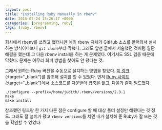 ```yaml
---
layout: post
title: "Installing Ruby Manually in rbenv"
date: 2016-07-24 15:26:17 +0900
categories: [programming, ruby]
tags: [ruby, rbenv]
---
```


회사에서 rbenv를 쓰려고 했더니만 애최 rbenv 자체가 GitHub 소스를 끌어와서 설치하는 방식이다보니 `git clone`부터 막혔다. 그래도 앞선 글에서 서술했던 것처럼 일단 해결을 했는데 그 다음 rbenv install을 하는 게 문제였다. 여기서도 SSL 검증 때문에 막혔다. 문제는 아무리 회피 방법을 찾아도 안 됐다는 것.

그래서 원하는 Ruby 버전을 수동으로 설치하는 방법을 찾았다. [이 링크](http://passionatedevelopment.com/blog/2012/05/06/install-ruby-manually/){:target="\_blank"}를 참조해 설치를 할 수 있었다. 먼저 [Ruby 사이트](https://www.ruby-lang.org/ko/){:target="\_blank"}에서 소스코드를 다운받아 압축을 풀고, 다음과 같이 빌드했다.

```
./configure --prefix=/home/judith/.rbenv/versions/2.3.1
make
make install
```

참조했던 링크랑 한 가지 다른 점은 configure 할 때 대상 폴더 설정만 해줬다는 것 정도. 그래도 잘 설치가 됐고 `rbenv versions`를 치면 내가 설치해 준 Ruby가 잘 뜨는 것을 확인할 수 있었다.

